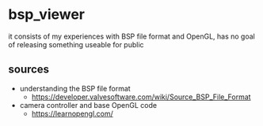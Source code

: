 # bsp_viewer
it consists of my experiences with BSP file format and OpenGL, has no goal of releasing something useable for public

## sources
* understanding the BSP file format
  * https://developer.valvesoftware.com/wiki/Source_BSP_File_Format
* camera controller and base OpenGL code
  * https://learnopengl.com/
